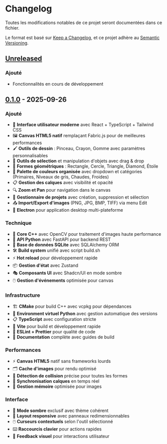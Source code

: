 # Changelog

Toutes les modifications notables de ce projet seront documentées dans ce fichier.

Le format est basé sur [Keep a Changelog](https://keepachangelog.com/fr/1.0.0/),
et ce projet adhère au [Semantic Versioning](https://semver.org/lang/fr/).

## [Unreleased]

### Ajouté
- Fonctionnalités en cours de développement

## [0.1.0] - 2025-09-26

### Ajouté
- 🎨 **Interface utilisateur moderne** avec React + TypeScript + Tailwind CSS
- 🖼️ **Canvas HTML5 natif** remplaçant Fabric.js pour de meilleures performances
- 🖌️ **Outils de dessin** : Pinceau, Crayon, Gomme avec paramètres personnalisables
- 🎯 **Outils de sélection** et manipulation d'objets avec drag & drop
- 📐 **Formes géométriques** : Rectangle, Cercle, Triangle, Diamond, Étoile
- 🎨 **Palette de couleurs organisée** avec dropdown et catégories (Primaires, Niveaux de gris, Chaudes, Froides)
- 📋 **Gestion des calques** avec visibilité et opacité
- 🔍 **Zoom et Pan** pour navigation dans le canvas
- 📁 **Gestionnaire de projets** avec création, suppression et sélection
- 📤 **Import/Export d'images** (PNG, JPG, BMP, TIFF) via menu Edit
- 🚀 **Electron** pour application desktop multi-plateforme

### Technique
- 🔧 **Core C++** avec OpenCV pour traitement d'images haute performance
- 🐍 **API Python** avec FastAPI pour backend REST
- 💾 **Base de données SQLite** avec SQLAlchemy ORM
- 🛠️ **Build system** unifié avec script build.sh
- ⚡ **Hot reload** pour développement rapide
- 📦 **Gestion d'état** avec Zustand
- 🎭 **Composants UI** avec Shadcn/UI en mode sombre
- 🖱️ **Gestion d'événements** optimisée pour canvas

### Infrastructure
- 🏗️ **CMake** pour build C++ avec vcpkg pour dépendances
- 🐳 **Environment virtuel Python** avec gestion automatique des versions
- 📋 **TypeScript** avec configuration stricte
- 🎯 **Vite** pour build et développement rapide
- 🔧 **ESLint + Prettier** pour qualité de code
- 📝 **Documentation** complète avec guides de build

### Performances
- ⚡ **Canvas HTML5** natif sans frameworks lourds
- 🗂️ **Cache d'images** pour rendu optimisé
- 🎯 **Détection de collision** précise pour toutes les formes
- 🔄 **Synchronisation calques** en temps réel
- 💾 **Gestion mémoire** optimisée pour images

### Interface
- 🌙 **Mode sombre** exclusif avec thème cohérent
- 📱 **Layout responsive** avec panneaux redimensionnables
- 🖱️ **Curseurs contextuels** selon l'outil sélectionné
- ⌨️ **Raccourcis clavier** pour actions rapides
- 🎨 **Feedback visuel** pour interactions utilisateur

[Unreleased]: https://github.com/sertr4linee/symmetrical-octo-spork/compare/v0.1.0...HEAD
[0.1.0]: https://github.com/sertr4linee/symmetrical-octo-spork/releases/tag/v0.1.0
